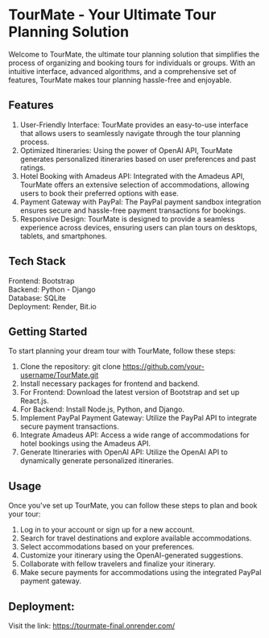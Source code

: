 # TourMate - Your Ultimate Tour Planning Solution
Welcome to TourMate, the ultimate tour planning solution that simplifies the process of organizing and booking tours for individuals or groups. With an intuitive interface, advanced algorithms, and a comprehensive set of features, TourMate makes tour planning hassle-free and enjoyable.

## Features
1. User-Friendly Interface: TourMate provides an easy-to-use interface that allows users to seamlessly navigate through the tour planning process. </br>
2. Optimized Itineraries: Using the power of OpenAI API, TourMate generates personalized itineraries based on user preferences and past ratings.</br>
3. Hotel Booking with Amadeus API: Integrated with the Amadeus API, TourMate offers an extensive selection of accommodations, allowing users to book their preferred options with ease.</br>
4. Payment Gateway with PayPal: The PayPal payment sandbox integration ensures secure and hassle-free payment transactions for bookings.</br>
5. Responsive Design: TourMate is designed to provide a seamless experience across devices, ensuring users can plan tours on desktops, tablets, and smartphones.</br>

## Tech Stack
Frontend: Bootstrap </br>
Backend: Python - Django </br>
Database: SQLite </br>
Deployment: Render, Bit.io </br>

## Getting Started
To start planning your dream tour with TourMate, follow these steps:

1. Clone the repository: git clone https://github.com/your-username/TourMate.git</br>
2. Install necessary packages for frontend and backend.</br>
3. For Frontend: Download the latest version of Bootstrap and set up React.js.</br>
4. For Backend: Install Node.js, Python, and Django. </br>
5. Implement PayPal Payment Gateway: Utilize the PayPal API to integrate secure payment transactions.</br>
6. Integrate Amadeus API: Access a wide range of accommodations for hotel bookings using the Amadeus API.</br>
7. Generate Itineraries with OpenAI API: Utilize the OpenAI API to dynamically generate personalized itineraries.</br>
   
## Usage
Once you've set up TourMate, you can follow these steps to plan and book your tour:

1. Log in to your account or sign up for a new account.</br>
2. Search for travel destinations and explore available accommodations.</br>
3. Select accommodations based on your preferences.</br>
4. Customize your itinerary using the OpenAI-generated suggestions.</br>
5. Collaborate with fellow travelers and finalize your itinerary.</br>
6. Make secure payments for accommodations using the integrated PayPal payment gateway.</br>

## Deployment:
Visit the link: https://tourmate-final.onrender.com/

